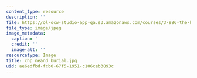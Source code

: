 ```yaml
---
content_type: resource
description: ''
file: https://ol-ocw-studio-app-qa.s3.amazonaws.com/courses/3-986-the-human-past-introduction-to-archaeology-fall-2006/ae6edfbdfcb067f51951c106ceb3893c_chp_neand_burial.jpg
file_type: image/jpeg
image_metadata:
  caption: ''
  credit: ''
  image-alt: ''
resourcetype: Image
title: chp_neand_burial.jpg
uid: ae6edfbd-fcb0-67f5-1951-c106ceb3893c
---
```

